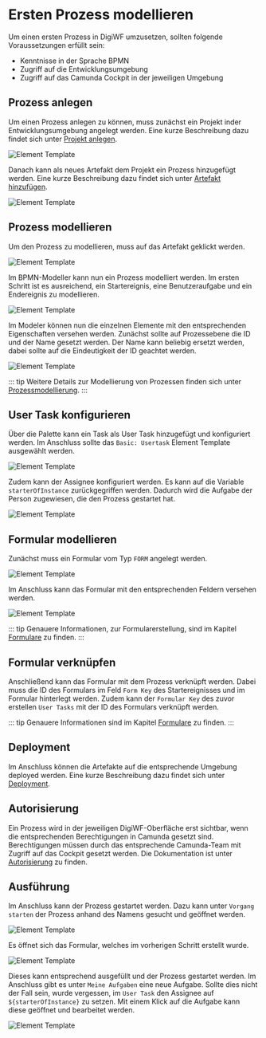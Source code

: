 # Ersten Prozess modellieren

Um einen ersten Prozess in DigiWF umzusetzen, sollten folgende Voraussetzungen erfüllt sein:

- Kenntnisse in der Sprache BPMN
- Zugriff auf die Entwicklungsumgebung
- Zugriff auf das Camunda Cockpit in der jeweiligen Umgebung

## Prozess anlegen

Um einen Prozess anlegen zu können, muss zunächst ein Projekt inder Entwicklungsumgebung angelegt werden.
Eine kurze Beschreibung dazu findet sich unter [Projekt anlegen](/modeling/plattform/project/#projekt-anlegen).

![Element Template](~@source/modeling/guides/modeling-first-process/project-create.png)

Danach kann als neues Artefakt dem Projekt ein Prozess hinzugefügt werden. Eine kurze Beschreibung dazu findet sich
unter [Artefakt hinzufügen](/modeling/plattform/artefact/#artefakt-hinzufugen).

![Element Template](~@source/modeling/guides/modeling-first-process/artefact-create.png)

## Prozess modellieren

Um den Prozess zu modellieren, muss auf das Artefakt geklickt werden.

![Element Template](~@source/modeling/guides/modeling-first-process/artefact-open-process.png)

Im BPMN-Modeller kann nun ein Prozess modelliert werden. Im ersten Schritt ist es ausreichend, ein Startereignis, eine
Benutzeraufgabe und ein Endereignis zu modellieren.

![Element Template](~@source/modeling/guides/modeling-first-process/process-create.png)

Im Modeler können nun die einzelnen Elemente mit den entsprechenden Eigenschaften versehen werden. Zunächst sollte auf
Prozessebene die ID und der Name gesetzt werden. Der Name kann beliebig ersetzt werden, dabei sollte auf die
Eindeutigkeit der ID geachtet werden.

![Element Template](~@source/modeling/guides/modeling-first-process/process-properties.png)

::: tip
Weitere Details zur Modellierung von Prozessen finden sich unter [Prozessmodellierung](/modeling/processes/modeling/).
:::

## User Task konfigurieren

Über die Palette kann ein Task als User Task hinzugefügt und konfiguriert werden. Im Anschluss sollte
das ``Basic: Usertask`` Element Template ausgewählt werden.

![Element Template](~@source/modeling/guides/modeling-first-process/task-create.png)

Zudem kann der Assignee konfiguriert werden. Es kann auf die Variable ``starterOfInstance`` zurückgegriffen werden.
Dadurch wird die Aufgabe der Person zugewiesen, die den Prozess gestartet hat.

![Element Template](~@source/modeling/guides/modeling-first-process/task-properties.png)

## Formular modellieren

Zunächst muss ein Formular vom Typ `FORM` angelegt werden.

![Element Template](~@source/modeling/guides/modeling-first-process/form-create.png)

Im Anschluss kann das Formular mit den entsprechenden Feldern versehen werden.

![Element Template](~@source/modeling/guides/modeling-first-process/form-properties.png)

::: tip
Genauere Informationen, zur Formularerstellung, sind im Kapitel [Formulare](/modeling/forms/) zu finden.
:::

## Formular verknüpfen

Anschließend kann das Formular mit dem Prozess verknüpft werden. Dabei muss die ID des Formulars im Feld `Form Key` des
Startereignisses und im Formular hinterlegt werden. Zudem kann der `Formular Key` des zuvor erstellen `User Tasks` mit
der ID des Formulars verknüpft werden.

::: tip
Genauere Informationen sind im Kapitel [Formulare](/modeling/forms/#formulare-mit-bpmn-modellen-verknupfen) zu finden.
:::

## Deployment

Im Anschluss können die Artefakte auf die entsprechende Umgebung deployed werden.
Eine kurze Beschreibung dazu findet sich unter [Deployment](/modeling/plattform/deployment/).

## Autorisierung

Ein Prozess wird in der jeweiligen DigiWF-Oberfläche erst sichtbar, wenn die entsprechenden Berechtigungen in Camunda
gesetzt sind. Berechtigungen müssen durch das entsprechende Camunda-Team mit Zugriff auf das Cockpit gesetzt werden. Die
Dokumentation ist unter [Autorisierung](/modeling/processes/authorization/#autorisierung-von-prozessen) zu finden.

## Ausführung

Im Anschluss kann der Prozess gestartet werden. Dazu kann unter ``Vorgang starten`` der Prozess anhand des Namens
gesucht und geöffnet werden.

![Element Template](~@source/modeling/guides/modeling-first-process/process-start.png)

Es öffnet sich das Formular, welches im vorherigen Schritt erstellt wurde.

![Element Template](~@source/modeling/guides/modeling-first-process/process-form.png)

Dieses kann entsprechend ausgefüllt und der Prozess gestartet werden. Im Anschluss gibt es unter ``Meine Aufgaben`` eine
neue Aufgabe. Sollte dies nicht der Fall sein, wurde vergessen, im ``User Task`` den Assignee auf `${starterOfInstance}`
zu setzen. Mit einem Klick auf die Aufgabe kann diese geöffnet und bearbeitet werden.

![Element Template](~@source/modeling/guides/modeling-first-process/task-open.png)

